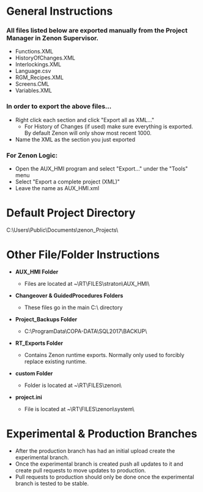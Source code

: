 # General Instructions
### All files listed below are exported manually from the Project Manager in Zenon Supervisor.
- Functions.XML
- HistoryOfChanges.XML
- Interlockings.XML
- Language.csv
- RGM_Recipes.XML
- Screens.CML
- Variables.XML

### In order to export the above files...
- Right click each section and click "Export all as XML..."
  - For History of Changes (if used) make sure everything is exported. By default Zenon will only show most recent 1000.
- Name the XML as the section you just exported

### For Zenon Logic:
- Open the AUX_HMI program and select "Export..." under the "Tools" menu
- Select "Export a complete project (XML)"
- Leave the name as AUX_HMI.xml


# Default Project Directory
C:\Users\Public\Documents\zenon_Projects\


# Other File/Folder Instructions
- **AUX_HMI Folder**
  - Files are located at ~\RT\FILES\straton\AUX_HMI\

- **Changeover & GuidedProcedures Folders**
  - These files go in the main C:\ directory
 
- **Project_Backups Folder**
  - C:\ProgramData\COPA-DATA\SQL2017\BACKUP\

- **RT_Exports Folder**
  - Contains Zenon runtime exports. Normally only used to forcibly replace existing runtime.

- **custom Folder**
  - Folder is located at ~\RT\FILES\zenon\

- **project.ini**
  - File is located at ~\RT\FILES\zenon\system\


# Experimental & Production Branches
- After the production branch has had an initial upload create the experimental branch.
- Once the experimental branch is created push all updates to it and create pull requests to move updates to production.
- Pull requests to production should only be done once the experimental branch is tested to be stable.
